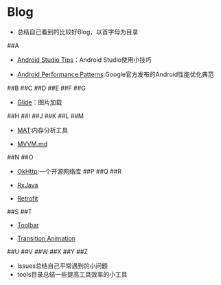 # Blog

* 总结自己看到的比较好Blog，以首字母为目录

##A
  * [Android Studio Tips](https://github.com/sunflower-zyb/Blog/blob/master/A%2FAndroid%20Studio%20Tips.md)：Android Studio使用小技巧
  
  * [Android Performance Patterns](https://github.com/sunflower-zyb/Blog/blob/master/A/Android%20Performance%20Patterns.md):Google官方发布的Android性能优化典范
  
##B
##C
##D
##E
##F
##G
  * [Glide](https://github.com/sunflower-zyb/Blog/blob/master/G/Glide.md)：图片加载

  
##H
##I
##J
##K
##L
##M
  * [MAT](https://github.com/sunflower-zyb/Blog/blob/master/M/MAT.md):内存分析工具
  
  * [MVVM.md](https://github.com/sunflower-zyb/Blog/blob/master/M/MVVM.md)
  
##N
##O
  * [OkHttp](https://github.com/sunflower-zyb/Blog/blob/master/O%2FOkHttp.md):一个开源网络库
##P
##Q
##R
  * [RxJava](https://github.com/sunflower-zyb/Blog/blob/master/R%2FRxjava.md)

  * [Retrofit](https://github.com/sunflower-zyb/Blog/blob/master/R%2FRetrofit.md)
  
##S
##T
  * [Toolbar](https://github.com/sunflower-zyb/Blog/blob/master/T/Toolbar.md)
  
  * [Transition Animation](https://github.com/sunflower-zyb/Blog/blob/master/T/Transition%20Animation.md)

##U
##V
##W
##X
##Y
##Z


* Issues总结自己平常遇到的小问题
* tools目录总结一些提高工具效率的小工具
